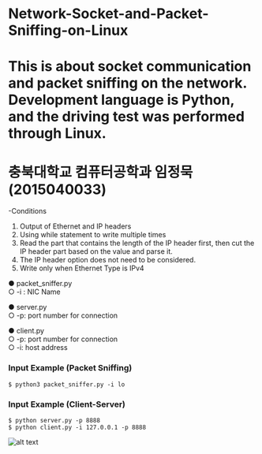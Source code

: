 # Network-Socket-and-Packet-Sniffing-on-Linux
This is about socket communication and packet sniffing on the network. Development language is Python, and the driving test was performed through Linux.
================================
충북대학교 컴퓨터공학과 임정묵(2015040033)
================================
-Conditions <br>

1) Output of Ethernet and IP headers <br>
2) Using while statement to write multiple times <br>
3) Read the part that contains the length of the IP header first, then cut the IP header part based on the value and parse it. <br>
4) The IP header option does not need to be considered. <br>
5) Write only when Ethernet Type is IPv4 <br>

● packet_sniffer.py <br>
○ -i : NIC Name <br>

● server.py <br>
○ -p: port number for connection <br>

● client.py <br>
○ -p: port number for connection <br>
○ -i:  host address <br>


### Input Example (Packet Sniffing)
	$ python3 packet_sniffer.py -i lo
	
### Input Example (Client-Server)
	$ python server.py -p 8888
	$ python client.py -i 127.0.0.1 -p 8888
  
  
![alt text](https://github.com/mook6688/jeongmoogy/blob/master/6%EC%A3%BC%EC%B0%A8%EA%B3%BC%EC%A0%9C/result.PNG)


